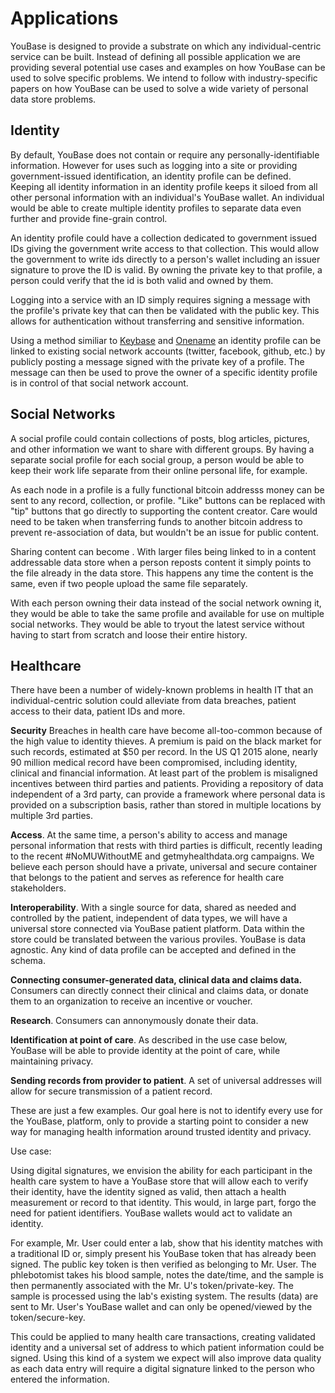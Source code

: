 # Applications

YouBase is designed to provide a substrate on which any individual-centric service can be built. Instead of defining all possible application we are providing several potential use cases and examples on how YouBase can be used to solve specific problems. We intend to follow with industry-specific papers on how YouBase can be used to solve a wide variety of personal data store problems.

## Identity

By default, YouBase does not contain or require any personally-identifiable information.  However for uses such as logging into a site or providing government-issued identification, an identity profile can be defined. Keeping all identity information in an identity profile keeps it siloed from all other personal information with an individual's YouBase wallet. An individual would be able to create multiple identity profiles to separate data even further and provide fine-grain control.

An identity profile could have a collection dedicated to government issued IDs giving the government write access to that collection. This would allow the government to write ids directly to a person's wallet including an issuer signature to prove the ID is valid. By owning the private key to that profile, a person could verify that the id is both valid and owned by them.

Logging into a service with an ID simply requires signing a message with the profile's private key that can then be validated with the public key. This allows for authentication without transferring and sensitive information.

Using a method similiar to [Keybase](https://keybase.io) and [Onename](https://onename.com) an identity profile can be linked to existing social network accounts (twitter, facebook, github, etc.) by publicly posting a message signed with the private key of a profile. The message can then be used to prove the owner of a specific identity profile is in control of that social network account.

## Social Networks

A social profile could contain collections of posts, blog articles, pictures, and other information we want to share with different groups. By having a separate social profile for each social group, a person would be able to keep their work life separate from their online personal life, for example.  

As each node in a profile is a fully functional bitcoin addresss money can be sent to any record, collection, or profile. "Like" buttons can be replaced with "tip" buttons that go directly to supporting the content creator. Care would need to be taken when transferring funds to another bitcoin address to prevent re-association of data, but wouldn't be an issue for public content.

Sharing content can become . With larger files being linked to in a content addressable data store when a person reposts content it simply points to the file already in the data store. This happens any time the content is the same, even if two people upload the same file separately.

With each person owning their data instead of the social network owning it, they would be able to take the same profile and available for use on multiple social networks. They would be able to tryout the latest service without having to start from scratch and loose their entire history.

## Healthcare

There have been a number of widely-known problems in health IT that an individual-centric solution could alleviate from data breaches, patient access to their data, patient IDs and more.

**Security** Breaches in health care have become all-too-common because of the high value to identity thieves. A premium is paid on the black market for such records, estimated at $50 per record. In the US Q1 2015 alone, nearly 90 million medical record have been compromised, including identity, clinical and financial information. At least part of the problem is misaligned incentives between third parties and patients. Providing a repository of data independent of a 3rd party, can provide a framework where personal data is provided on a subscription basis, rather than stored in multiple locations by multiple 3rd parties.

**Access**. At the same time, a person's ability to access and manage personal information that rests with third parties is difficult, recently leading to the recent #NoMUWithoutME and getmyhealthdata.org campaigns. We believe each person should have a private, universal and secure container that belongs to the patient and serves as reference for health care stakeholders.

**Interoperability**. With a single source for data, shared as needed and controlled by the patient, independent of data types, we will have a universal store connected via YouBase patient platform. Data within the store could be translated between the various proviles. YouBase is data agnostic. Any kind of data profile can be accepted and defined in the schema.

**Connecting consumer-generated data, clinical data and claims data.** Consumers can directly connect their clinical and claims data, or donate them to an organization to receive an incentive or voucher.

**Research**. Consumers can annonymously donate their data.

**Identification at point of care**. As described in the use case below, YouBase will be able to provide identity at the point of care, while maintaining privacy.

**Sending records from provider to patient**. A set of universal addresses will allow for secure transmission of a patient record.

These are just a few examples. Our goal here is not to identify every use for the YouBase, platform, only to provide a starting point to consider a new way for managing health information around trusted identity and privacy.

Use case:

Using digital signatures, we envision the ability for each participant in the health care system to have a YouBase store that will allow each to verify their identity, have the identity signed as valid, then attach a health measurement or record to that identity. This would, in large part, forgo the need for patient identifiers. YouBase wallets would act to validate an identity.

For example,
Mr. User could enter a lab, show that his identity matches with a traditional ID or, simply present his
YouBase token that has already been signed. The public key token is then verified as belonging to Mr. User. The phlebotomist takes his blood sample, notes the date/time, and the sample is then permanently associated with the Mr. U's token/private-key. The sample is processed using the lab's existing system. The results (data) are sent to Mr. User's YouBase wallet and can only be opened/viewed by the token/secure-key.

This could be applied to many health care transactions, creating validated identity and a universal set of address to which patient information could be signed. Using this kind of a system we expect will also improve data quality as each data entry will require a digital signature linked to the person who entered the information.



